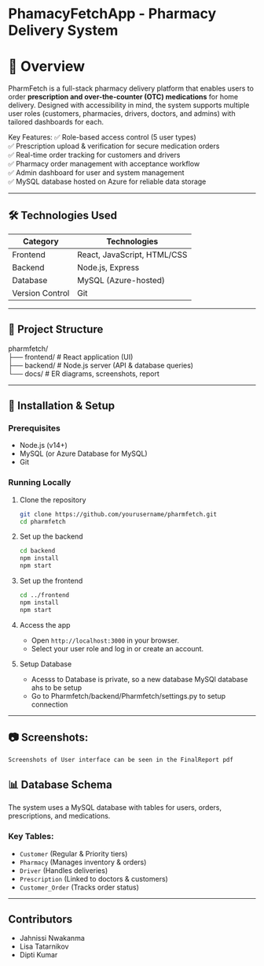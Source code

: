 # PhamacyFetchApp - Pharmacy Delivery System 

# 📌 Overview  
PharmFetch is a full-stack pharmacy delivery platform that enables users to order **prescription and over-the-counter (OTC) medications** for home delivery. Designed with accessibility in mind, the system supports multiple user roles (customers, pharmacies, drivers, doctors, and admins) with tailored dashboards for each.  

Key Features: 
✅ Role-based access control (5 user types)  
✅ Prescription upload & verification for secure medication orders  
✅ Real-time order tracking for customers and drivers  
✅ Pharmacy order management with acceptance workflow  
✅ Admin dashboard for user and system management  
✅ MySQL database hosted on Azure for reliable data storage  

---

## 🛠 Technologies Used  
| Category       | Technologies |  
|---------------|-------------|  
| Frontend  | React, JavaScript, HTML/CSS |  
| Backend   | Node.js, Express |  
| Database  | MySQL (Azure-hosted) |  
| Version Control | Git |  

---

## 📂 Project Structure  

pharmfetch/  
├── frontend/       # React application (UI)  
├── backend/        # Node.js server (API & database queries)    
└── docs/           # ER diagrams, screenshots, report  
 

---

## 🚀 Installation & Setup  

### Prerequisites  
- Node.js (v14+)  
- MySQL (or Azure Database for MySQL)  
- Git  

### Running Locally  
1. Clone the repository  
   ```bash  
   git clone https://github.com/yourusername/pharmfetch.git  
   cd pharmfetch  
   ```  

2. Set up the backend  
   ```bash  
   cd backend  
   npm install  
   npm start  
   ```  

3. Set up the frontend  
   ```bash  
   cd ../frontend  
   npm install  
   npm start  
   ```  

4. Access the app  
   - Open `http://localhost:3000` in your browser.  
   - Select your user role and log in or create an account.

5. Setup Database
    - Acesss to Database is private, so a new database MySQl database ahs to be setup
    - Go to Pharmfetch/backend/Pharmfetch/settings.py to setup connection

---

## 📷 Screenshots:
    Screenshots of User interface can be seen in the FinalReport pdf


## 📊 Database Schema  
The system uses a MySQL database with tables for users, orders, prescriptions, and medications.  

### Key Tables:  
- `Customer` (Regular & Priority tiers)  
- `Pharmacy` (Manages inventory & orders)  
- `Driver` (Handles deliveries)  
- `Prescription` (Linked to doctors & customers)  
- `Customer_Order` (Tracks order status)  


---

## Contributors 
- Jahnissi Nwakanma  
- Lisa Tatarnikov  
- Dipti Kumar  
